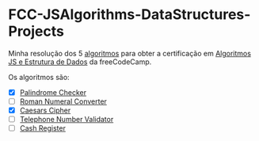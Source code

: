 # FCC-JSAlgorithms-DataStructures-Projects
Minha resolução dos 5 [algoritmos](https://www.freecodecamp.org/learn/javascript-algorithms-and-data-structures/#javascript-algorithms-and-data-structures-projects) para obter a certificação em [Algoritmos JS e Estrutura de Dados](https://www.freecodecamp.org/learn/javascript-algorithms-and-data-structures/) da freeCodeCamp.

Os algoritmos são:
 - [X] [Palindrome Checker](palindrome-checker/)
 - [ ] [Roman Numeral Converter](roman-numeral-converter/)
 - [X] [Caesars Cipher](caesars-cipher/)
 - [ ] [Telephone Number Validator](telephone-number-validator/)
 - [ ] [Cash Register](cash-register/)
